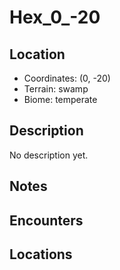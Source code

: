# Hex_0_-20

## Location
- Coordinates: (0, -20)
- Terrain: swamp
- Biome: temperate

## Description
No description yet.

## Notes


## Encounters


## Locations

